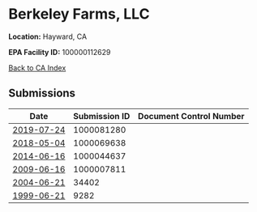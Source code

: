 # Berkeley Farms, LLC

**Location:** Hayward, CA

**EPA Facility ID:** 100000112629

[Back to CA Index](../../index.md)

## Submissions

| Date | Submission ID | Document Control Number |
|------|--------------|-------------------------|
| [2019-07-24](submissions/1000081280.md) | 1000081280 |  |
| [2018-05-04](submissions/1000069638.md) | 1000069638 |  |
| [2014-06-16](submissions/1000044637.md) | 1000044637 |  |
| [2009-06-16](submissions/1000007811.md) | 1000007811 |  |
| [2004-06-21](submissions/34402.md) | 34402 |  |
| [1999-06-21](submissions/9282.md) | 9282 |  |
